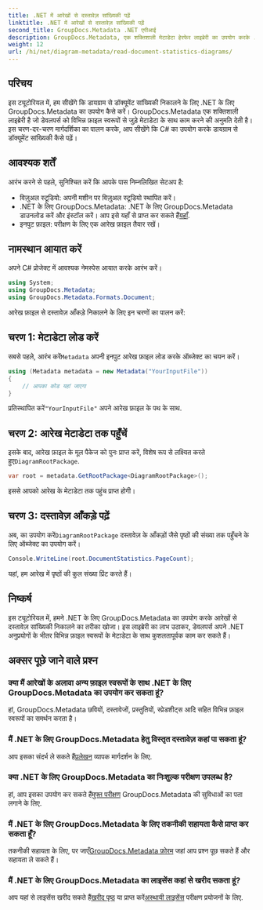 ```yaml
---
title: .NET में आरेखों से दस्तावेज़ सांख्यिकी पढ़ें
linktitle: .NET में आरेखों से दस्तावेज़ सांख्यिकी पढ़ें
second_title: GroupDocs.Metadata .NET एपीआई
description: GroupDocs.Metadata, एक शक्तिशाली मेटाडेटा हेरफेर लाइब्रेरी का उपयोग करके .NET में आरेखों से दस्तावेज़ आँकड़े निकालना सीखें।
weight: 12
url: /hi/net/diagram-metadata/read-document-statistics-diagrams/
---
```

## परिचय
इस ट्यूटोरियल में, हम सीखेंगे कि डायग्राम से डॉक्यूमेंट सांख्यिकी निकालने के लिए .NET के लिए GroupDocs.Metadata का उपयोग कैसे करें। GroupDocs.Metadata एक शक्तिशाली लाइब्रेरी है जो डेवलपर्स को विभिन्न फ़ाइल स्वरूपों से जुड़े मेटाडेटा के साथ काम करने की अनुमति देती है। इस चरण-दर-चरण मार्गदर्शिका का पालन करके, आप सीखेंगे कि C# का उपयोग करके डायग्राम से डॉक्यूमेंट सांख्यिकी कैसे पढ़ें।
## आवश्यक शर्तें
आरंभ करने से पहले, सुनिश्चित करें कि आपके पास निम्नलिखित सेटअप है:
- विज़ुअल स्टूडियो: अपनी मशीन पर विज़ुअल स्टूडियो स्थापित करें।
-  .NET के लिए GroupDocs.Metadata: .NET के लिए GroupDocs.Metadata डाउनलोड करें और इंस्टॉल करें। आप इसे यहाँ से प्राप्त कर सकते हैं[यहाँ](https://releases.groupdocs.com/metadata/net/).
- इनपुट फ़ाइल: परीक्षण के लिए एक आरेख फ़ाइल तैयार रखें।

## नामस्थान आयात करें
अपने C# प्रोजेक्ट में आवश्यक नेमस्पेस आयात करके आरंभ करें।
```csharp
using System;
using GroupDocs.Metadata;
using GroupDocs.Metadata.Formats.Document;
```

आरेख फ़ाइल से दस्तावेज़ आँकड़े निकालने के लिए इन चरणों का पालन करें:
## चरण 1: मेटाडेटा लोड करें
 सबसे पहले, आरंभ करें`Metadata` अपनी इनपुट आरेख फ़ाइल लोड करके ऑब्जेक्ट का चयन करें।
```csharp
using (Metadata metadata = new Metadata("YourInputFile"))
{
    // आपका कोड यहां जाएगा
}
```
 प्रतिस्थापित करें`"YourInputFile"` अपने आरेख फ़ाइल के पथ के साथ.
## चरण 2: आरेख मेटाडेटा तक पहुँचें
 इसके बाद, आरेख फ़ाइल के मूल पैकेज को पुनः प्राप्त करें, विशेष रूप से लक्ष्यित करते हुए`DiagramRootPackage`.
```csharp
var root = metadata.GetRootPackage<DiagramRootPackage>();
```
इससे आपको आरेख के मेटाडेटा तक पहुंच प्राप्त होगी।
## चरण 3: दस्तावेज़ आँकड़े पढ़ें
 अब, का उपयोग करें`DiagramRootPackage` दस्तावेज़ के आँकड़ों जैसे पृष्ठों की संख्या तक पहुँचने के लिए ऑब्जेक्ट का उपयोग करें।
```csharp
Console.WriteLine(root.DocumentStatistics.PageCount);
```
यहां, हम आरेख में पृष्ठों की कुल संख्या प्रिंट करते हैं।

## निष्कर्ष
इस ट्यूटोरियल में, हमने .NET के लिए GroupDocs.Metadata का उपयोग करके आरेखों से दस्तावेज़ सांख्यिकी निकालने का तरीका खोजा। इस लाइब्रेरी का लाभ उठाकर, डेवलपर्स अपने .NET अनुप्रयोगों के भीतर विभिन्न फ़ाइल स्वरूपों के मेटाडेटा के साथ कुशलतापूर्वक काम कर सकते हैं।

## अक्सर पूछे जाने वाले प्रश्न
### क्या मैं आरेखों के अलावा अन्य फ़ाइल स्वरूपों के साथ .NET के लिए GroupDocs.Metadata का उपयोग कर सकता हूं?
हां, GroupDocs.Metadata छवियों, दस्तावेजों, प्रस्तुतियों, स्प्रेडशीट्स आदि सहित विभिन्न फ़ाइल स्वरूपों का समर्थन करता है।
### मैं .NET के लिए GroupDocs.Metadata हेतु विस्तृत दस्तावेज़ कहां पा सकता हूं?
 आप इसका संदर्भ ले सकते हैं[प्रलेखन](https://tutorials.groupdocs.com/metadata/net/) व्यापक मार्गदर्शन के लिए.
### क्या .NET के लिए GroupDocs.Metadata का निःशुल्क परीक्षण उपलब्ध है?
 हां, आप इसका उपयोग कर सकते हैं[मुफ्त परीक्षण](https://releases.groupdocs.com/) GroupDocs.Metadata की सुविधाओं का पता लगाने के लिए.
### मैं .NET के लिए GroupDocs.Metadata के लिए तकनीकी सहायता कैसे प्राप्त कर सकता हूँ?
 तकनीकी सहायता के लिए, पर जाएँ[GroupDocs.Metadata फ़ोरम](https://forum.groupdocs.com/c/metadata/14) जहां आप प्रश्न पूछ सकते हैं और सहायता ले सकते हैं।
### मैं .NET के लिए GroupDocs.Metadata का लाइसेंस कहां से खरीद सकता हूं?
 आप यहां से लाइसेंस खरीद सकते हैं[खरीद पृष्ठ](https://purchase.groupdocs.com/buy) या प्राप्त करें[अस्थायी लाइसेंस](https://purchase.groupdocs.com/temporary-license/) परीक्षण प्रयोजनों के लिए.
